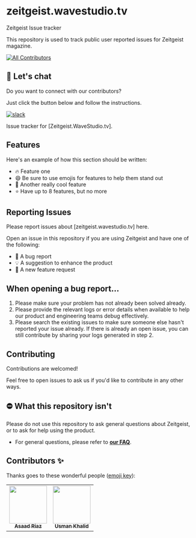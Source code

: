 # zeitgeist.wavestudio.tv

Zeitgeist Issue tracker 

This repository is used to track public user reported issues for Zeitgeist magazine. 

<!-- ALL-CONTRIBUTORS-BADGE:START - Do not remove or modify this section -->
[![All Contributors](https://img.shields.io/badge/all_contributors-2-orange.svg?style=flat-square)](#contributors-)
<!-- ALL-CONTRIBUTORS-BADGE:END -->


## 📣 Let's chat
Do you want to connect with our contributors?

Just click the button below and follow the instructions.

[![slack](https://img.shields.io/badge/Slack-4A154B?style=for-the-badge&logo=slack&logoColor=white)](https://join.slack.com/share/enQtMzIwMDk4OTYwNzY2NC1jNTRjNTY3MWIxNzExMjZiMWFiN2UxN2RhM2FiOWFlMjU4ZDJhODAyYWRlZTI4OGVhNmU1ZGFlZTFhMDIxODFm/)

Issue tracker for [Zeitgeist.WaveStudio.tv].


## Features

Here's an example of how this section should be written:

- :fire: Feature one
- :smile: Be sure to use emojis for features to help them stand out
- :rocket: Another really cool feature
- :star: Have up to 8 features, but no more

## Reporting Issues

Please report issues about [zeitgeist.wavestudio.tv] here.  

Open an issue in this repository if you are using Zeitgeist and have one of the following:

* 🐛 A bug report
* 💡 A suggestion to enhance the product
* 🎁 A new feature request

## When opening a bug report...

1. Please make sure your problem has not already been solved already.
2. Please provide the relevant logs or error details when available to help our product and engineering teams debug effectively. 
3. Please search the existing issues to make sure someone else hasn't reported your issue already. If there is
already an open issue, you can still contribute by sharing your logs generated in step 2.

## Contributing

Contributions are welcomed!

Feel free to open issues to ask us if you'd like to contribute in any other ways.

## ⛔ What this repository isn't

Please do not use this repository to ask general questions about Zeitgeist, or to ask for help using the product.

* For general questions, please refer to [__our FAQ__](https://zeitgeist.wavestudio.tv/faq/).

## Contributors ✨

Thanks goes to these wonderful people ([emoji key](https://allcontributors.org/docs/en/emoji-key)):

<!-- ALL-CONTRIBUTORS-LIST:START - Do not remove or modify this section -->
<!-- prettier-ignore-start -->
<!-- markdownlint-disable -->
<table>
  <tr>
    <td align="center"><a href="https://github.com/anriaz"><img src="https://avatars.githubusercontent.com/u/33713042?v=4?s=100" width="100px;" alt=""/><br /><sub><b>Asaad Riaz</b></sub></a><br /></td>
    <td align="center"><a href="https://github.com/usman-khalid1"><img src="https://avatars.githubusercontent.com/u/66558344?v=4?s=100" width="100px;" alt=""/><br /><sub><b>Usman Khalid</b></sub></a><br /></td>
  </tr>
</table>

<!-- markdownlint-restore -->
<!-- prettier-ignore-end -->

<!-- ALL-CONTRIBUTORS-LIST:END -->
